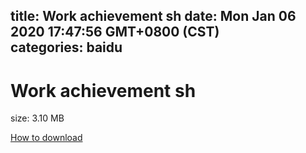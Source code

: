 
title: Work achievement sh
date: Mon Jan 06 2020 17:47:56 GMT+0800 (CST)    
categories: baidu
---

# Work achievement sh
size: 3.10 MB
 
 

[How to download](https://bpcam.bemobtrk.com/go/2ceec3aa-1ca2-46d6-b9ff-aaa5c184517c?jno=1067)